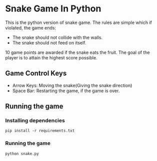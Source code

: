 # Snake Game In Python

This is the python version of snake game. The rules are simple which if violated, the game ends:
* The snake should not collide with the walls.
* The snake should not feed on itself.

10 game points are awarded if the snake eats the fruit. The goal of the player is to attain the highest score possible.

## Game Control Keys

* Arrow Keys: Moving the snake(Giving the snake direction)
* Space Bar: Restarting the game, if the game is over.

## Running the game

### Installing dependencies

`pip install -r requirements.txt`

### Running the game

`python snake.py`
